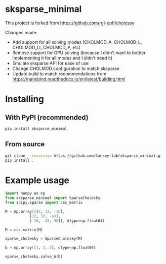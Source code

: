 # sksparse_minimal

This project is forked from https://github.com/rgl-epfl/cholespy

Changes made:

- Add support for all solving modes (CHOLMOD_A, CHOLMOD_L, CHOLMOD_Lt, CHOLMOD_P, etc)
- Remove support for GPU solving (because I didn't want to bother implementing it for all modes and I didn't need it)
- Emulate sksparse API for ease of use
- Change CHOLMOD configuration to match sksparse
- Update build to match recommendations from https://nanobind.readthedocs.io/en/latest/building.html

# Installing

## With PyPI (recommended)

```bash
pip install sksparse_minimal
```

## From source

```bash
git clone --recursive https://github.com/tansey-lab/sksparse_minimal.git
pip install .
```

# Example usage

```python
import numpy as np
from sksparse_minimal import SparseCholesky
from scipy.sparse import csc_matrix

M = np.array([[4, 12, -16],
           [12, 37, -43],
           [-16, -43, 98]], dtype=np.float64)

M = csc_matrix(M)

sparse_cholesky = SparseCholesky(M)

b = np.array([1, 2, 3], dtype=np.float64)

sparse_cholesky.solve_A(b)
```